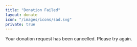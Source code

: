 ```yaml
---
title: "Donation Failed"
layout: donate
icon: "/images/icons/sad.svg"
private: true
---
```


Your donation request has been cancelled. Please try again.